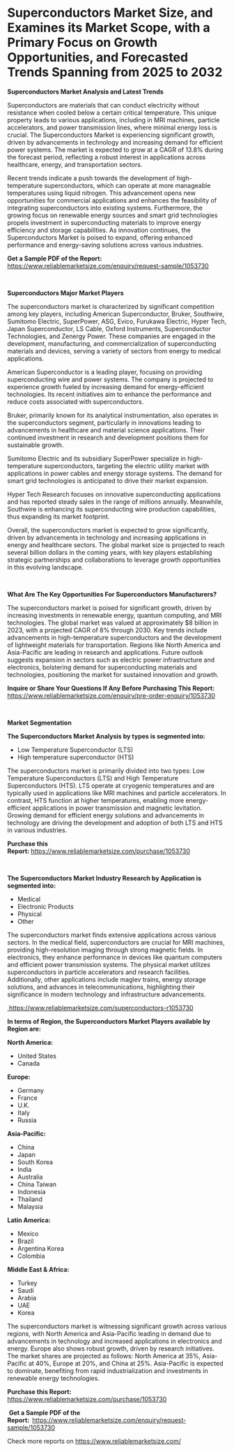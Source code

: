 <p><h1>Superconductors Market Size, and Examines its Market Scope, with a Primary Focus on Growth Opportunities, and Forecasted Trends Spanning from 2025 to 2032</h1></p><p><strong>Superconductors Market Analysis and Latest Trends</strong></p>
<p><p>Superconductors are materials that can conduct electricity without resistance when cooled below a certain critical temperature. This unique property leads to various applications, including in MRI machines, particle accelerators, and power transmission lines, where minimal energy loss is crucial. The Superconductors Market is experiencing significant growth, driven by advancements in technology and increasing demand for efficient power systems. The market is expected to grow at a CAGR of 13.8% during the forecast period, reflecting a robust interest in applications across healthcare, energy, and transportation sectors.</p><p>Recent trends indicate a push towards the development of high-temperature superconductors, which can operate at more manageable temperatures using liquid nitrogen. This advancement opens new opportunities for commercial applications and enhances the feasibility of integrating superconductors into existing systems. Furthermore, the growing focus on renewable energy sources and smart grid technologies propels investment in superconducting materials to improve energy efficiency and storage capabilities. As innovation continues, the Superconductors Market is poised to expand, offering enhanced performance and energy-saving solutions across various industries.</p></p>
<p><strong>Get a Sample PDF of the Report:&nbsp;</strong> <a href="https://www.reliablemarketsize.com/enquiry/request-sample/1053730?utm_campaign=1898&utm_medium=2&utm_source=Github&utm_content=ia&utm_term=15022025&utm_id=superconductors">https://www.reliablemarketsize.com/enquiry/request-sample/1053730</a></p>
<p>&nbsp;</p>
<p><strong>Superconductors Major Market Players</strong></p>
<p><p>The superconductors market is characterized by significant competition among key players, including American Superconductor, Bruker, Southwire, Sumitomo Electric, SuperPower, ASG, Evico, Furukawa Electric, Hyper Tech, Japan Superconductor, LS Cable, Oxford Instruments, Superconductor Technologies, and Zenergy Power. These companies are engaged in the development, manufacturing, and commercialization of superconducting materials and devices, serving a variety of sectors from energy to medical applications.</p><p>American Superconductor is a leading player, focusing on providing superconducting wire and power systems. The company is projected to experience growth fueled by increasing demand for energy-efficient technologies. Its recent initiatives aim to enhance the performance and reduce costs associated with superconductors.</p><p>Bruker, primarily known for its analytical instrumentation, also operates in the superconductors segment, particularly in innovations leading to advancements in healthcare and material science applications. Their continued investment in research and development positions them for sustainable growth.</p><p>Sumitomo Electric and its subsidiary SuperPower specialize in high-temperature superconductors, targeting the electric utility market with applications in power cables and energy storage systems. The demand for smart grid technologies is anticipated to drive their market expansion.</p><p>Hyper Tech Research focuses on innovative superconducting applications and has reported steady sales in the range of millions annually. Meanwhile, Southwire is enhancing its superconducting wire production capabilities, thus expanding its market footprint.</p><p>Overall, the superconductors market is expected to grow significantly, driven by advancements in technology and increasing applications in energy and healthcare sectors. The global market size is projected to reach several billion dollars in the coming years, with key players establishing strategic partnerships and collaborations to leverage growth opportunities in this evolving landscape.</p></p>
<p>&nbsp;</p>
<p><strong>What Are The Key Opportunities For Superconductors Manufacturers?</strong></p>
<p><p>The superconductors market is poised for significant growth, driven by increasing investments in renewable energy, quantum computing, and MRI technologies. The global market was valued at approximately $8 billion in 2023, with a projected CAGR of 8% through 2030. Key trends include advancements in high-temperature superconductors and the development of lightweight materials for transportation. Regions like North America and Asia-Pacific are leading in research and applications. Future outlook suggests expansion in sectors such as electric power infrastructure and electronics, bolstering demand for superconducting materials and technologies, positioning the market for sustained innovation and growth.</p></p>
<p><strong>Inquire or Share Your Questions If Any Before Purchasing This Report:</strong> <a href="https://www.reliablemarketsize.com/enquiry/pre-order-enquiry/1053730?utm_campaign=1898&utm_medium=2&utm_source=Github&utm_content=ia&utm_term=15022025&utm_id=superconductors">https://www.reliablemarketsize.com/enquiry/pre-order-enquiry/1053730</a></p>
<p>&nbsp;</p>
<p><strong>Market Segmentation</strong></p>
<p><strong>The Superconductors Market Analysis by types is segmented into:</strong></p>
<p><ul><li>Low Temperature Superconductor (LTS)</li><li>High temperature superconductor (HTS)</li></ul></p>
<p><p>The superconductors market is primarily divided into two types: Low Temperature Superconductors (LTS) and High Temperature Superconductors (HTS). LTS operate at cryogenic temperatures and are typically used in applications like MRI machines and particle accelerators. In contrast, HTS function at higher temperatures, enabling more energy-efficient applications in power transmission and magnetic levitation. Growing demand for efficient energy solutions and advancements in technology are driving the development and adoption of both LTS and HTS in various industries.</p></p>
<p><strong>Purchase this Report:&nbsp;</strong><a href="https://www.reliablemarketsize.com/purchase/1053730?utm_campaign=1898&utm_medium=2&utm_source=Github&utm_content=ia&utm_term=15022025&utm_id=superconductors">https://www.reliablemarketsize.com/purchase/1053730</a></p>
<p>&nbsp;</p>
<p><strong>The Superconductors Market Industry Research by Application is segmented into:</strong></p>
<p><ul><li>Medical</li><li>Electronic Products</li><li>Physical</li><li>Other</li></ul></p>
<p><p>The superconductors market finds extensive applications across various sectors. In the medical field, superconductors are crucial for MRI machines, providing high-resolution imaging through strong magnetic fields. In electronics, they enhance performance in devices like quantum computers and efficient power transmission systems. The physical market utilizes superconductors in particle accelerators and research facilities. Additionally, other applications include maglev trains, energy storage solutions, and advances in telecommunications, highlighting their significance in modern technology and infrastructure advancements.</p></p>
<p><a href="https://www.reliablemarketsize.com/superconductors-r1053730?utm_campaign=1898&utm_medium=2&utm_source=Github&utm_content=ia&utm_term=15022025&utm_id=superconductors">&nbsp;https://www.reliablemarketsize.com/superconductors-r1053730</a></p>
<p><strong>In terms of Region, the Superconductors Market Players available by Region are:</strong></p>
<p>
    <p> <strong> North America: </strong>
        <ul>
            <li>United States</li>
            <li>Canada</li>
        </ul>
        </p> 
    <p> <strong> Europe: </strong>
        <ul>
            <li>Germany</li>
            <li>France</li>
            <li>U.K.</li>
            <li>Italy</li>
            <li>Russia</li>
        </ul>
        </p> 
    <p> <strong> Asia-Pacific: </strong>
        <ul>
            <li>China</li>
            <li>Japan</li>
            <li>South Korea</li>
            <li>India</li>
            <li>Australia</li>
            <li>China Taiwan</li>
            <li>Indonesia</li>
            <li>Thailand</li>
            <li>Malaysia</li>
        </ul>
        </p> 
    <p> <strong> Latin America: </strong>
        <ul>
            <li>Mexico</li>
            <li>Brazil</li>
            <li>Argentina Korea</li>
            <li>Colombia</li>
        </ul>
        </p> 
    <p> <strong> Middle East & Africa: </strong>
        <ul>
            <li>Turkey</li>
            <li>Saudi</li>
            <li>Arabia</li>
            <li>UAE</li>
            <li>Korea</li>
        </ul>
    </p>
    </p>
<p><p>The superconductors market is witnessing significant growth across various regions, with North America and Asia-Pacific leading in demand due to advancements in technology and increased applications in electronics and energy. Europe also shows robust growth, driven by research initiatives. The market shares are projected as follows: North America at 35%, Asia-Pacific at 40%, Europe at 20%, and China at 25%. Asia-Pacific is expected to dominate, benefiting from rapid industrialization and investments in renewable energy technologies.</p></p>
<p><strong>Purchase this Report: </strong><a href="https://www.reliablemarketsize.com/purchase/1053730?utm_campaign=1898&utm_medium=2&utm_source=Github&utm_content=ia&utm_term=15022025&utm_id=superconductors">https://www.reliablemarketsize.com/purchase/1053730</a></p>
<p>&nbsp;<strong>Get a Sample PDF of the Report:&nbsp;&nbsp;</strong><a href="https://www.reliablemarketsize.com/enquiry/request-sample/1053730?utm_campaign=1898&utm_medium=2&utm_source=Github&utm_content=ia&utm_term=15022025&utm_id=superconductors">https://www.reliablemarketsize.com/enquiry/request-sample/1053730</a></p>
<p><strong></strong></p>
<p>Check more reports on <a href="https://www.reliablemarketsize.com/?utm_campaign=1898&utm_medium=2&utm_source=Github&utm_content=ia&utm_term=15022025&utm_id=superconductors">https://www.reliablemarketsize.com/</a></p>